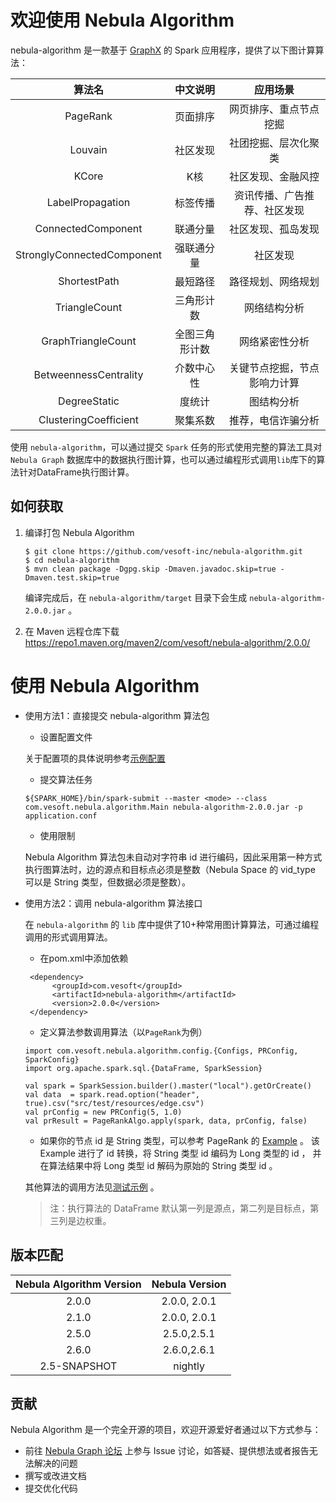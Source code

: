 # 欢迎使用 Nebula Algorithm

nebula-algorithm 是一款基于 [GraphX](https://spark.apache.org/graphx/) 的 Spark 应用程序，提供了以下图计算算法：


 |           算法名          |中文说明|应用场景|
 |:------------------------:|:-----------:|:----:|
 |         PageRank         |  页面排序  | 网页排序、重点节点挖掘|
 |         Louvain          |  社区发现  | 社团挖掘、层次化聚类|
 |          KCore           |    K核    |社区发现、金融风控|
 |     LabelPropagation     |  标签传播  |资讯传播、广告推荐、社区发现|
 |    ConnectedComponent    |  联通分量  |社区发现、孤岛发现|
 |StronglyConnectedComponent| 强联通分量  |社区发现|
 |       ShortestPath       |  最短路径   |路径规划、网络规划|
 |       TriangleCount      | 三角形计数  |网络结构分析|
 |     GraphTriangleCount   |全图三角形计数|网络紧密性分析|
 |   BetweennessCentrality  | 介数中心性  |关键节点挖掘，节点影响力计算|
 |        DegreeStatic      |   度统计   |图结构分析|
 |   ClusteringCoefficient  |  聚集系数  |推荐，电信诈骗分析|
 
使用 `nebula-algorithm`，可以通过提交 `Spark` 任务的形式使用完整的算法工具对 `Nebula Graph` 数据库中的数据执行图计算，也可以通过编程形式调用`lib`库下的算法针对DataFrame执行图计算。

## 如何获取
 1. 编译打包 Nebula Algorithm
    ```
    $ git clone https://github.com/vesoft-inc/nebula-algorithm.git
    $ cd nebula-algorithm
    $ mvn clean package -Dgpg.skip -Dmaven.javadoc.skip=true -Dmaven.test.skip=true
    ```
    编译完成后，在 `nebula-algorithm/target` 目录下会生成 `nebula-algorithm-2.0.0.jar` 。

 2. 在 Maven 远程仓库下载
   https://repo1.maven.org/maven2/com/vesoft/nebula-algorithm/2.0.0/

# 使用 Nebula Algorithm
   
* 使用方法1：直接提交 nebula-algorithm 算法包

   * 设置配置文件
   
    关于配置项的具体说明参考[示例配置](https://github.com/vesoft-inc/nebula-algorithm/blob/master/nebula-algorithm/src/main/resources/application.conf)

   * 提交算法任务

    ```
    ${SPARK_HOME}/bin/spark-submit --master <mode> --class com.vesoft.nebula.algorithm.Main nebula-algorithm-2.0.0.jar -p application.conf
    ```
    * 使用限制
    
    Nebula Algorithm 算法包未自动对字符串 id 进行编码，因此采用第一种方式执行图算法时，边的源点和目标点必须是整数（Nebula Space 的 vid_type 可以是 String 类型，但数据必须是整数）。
* 使用方法2：调用 nebula-algorithm 算法接口

   在 `nebula-algorithm` 的 `lib` 库中提供了10+种常用图计算算法，可通过编程调用的形式调用算法。
   * 在pom.xml中添加依赖
   ```
    <dependency>
         <groupId>com.vesoft</groupId>
         <artifactId>nebula-algorithm</artifactId>
         <version>2.0.0</version>
    </dependency>
   ```
   * 定义算法参数调用算法（以`PageRank`为例）
   ```
   import com.vesoft.nebula.algorithm.config.{Configs, PRConfig, SparkConfig}
   import org.apache.spark.sql.{DataFrame, SparkSession}

   val spark = SparkSession.builder().master("local").getOrCreate()
   val data  = spark.read.option("header", true).csv("src/test/resources/edge.csv")
   val prConfig = new PRConfig(5, 1.0)
   val prResult = PageRankAlgo.apply(spark, data, prConfig, false)
   ```
   * 如果你的节点 id 是 String 类型，可以参考 PageRank 的 [Example](https://github.com/vesoft-inc/nebula-algorithm/blob/master/example/src/main/scala/com/vesoft/nebula/algorithm/PageRankExample.scala) 。 
   该 Example 进行了 id 转换，将 String 类型 id 编码为 Long 类型的 id ， 并在算法结果中将 Long 类型 id 解码为原始的 String 类型 id 。
   
    其他算法的调用方法见[测试示例](https://github.com/vesoft-inc/nebula-algorithm/tree/master/nebula-algorithm/src/test/scala/com/vesoft/nebula/algorithm/lib) 。
    
    > 注：执行算法的 DataFrame 默认第一列是源点，第二列是目标点，第三列是边权重。

## 版本匹配

| Nebula Algorithm Version | Nebula Version |
|:------------------------:|:--------------:|
|       2.0.0              |  2.0.0, 2.0.1  |
|       2.1.0              |  2.0.0, 2.0.1  |
|       2.5.0              |  2.5.0,2.5.1   |
|       2.6.0              |  2.6.0,2.6.1   | 
|       2.5-SNAPSHOT       |     nightly    |

## 贡献

Nebula Algorithm 是一个完全开源的项目，欢迎开源爱好者通过以下方式参与：

- 前往 [Nebula Graph 论坛](https://discuss.nebula-graph.com.cn/ "点击前往“Nebula Graph 论坛") 上参与 Issue 讨论，如答疑、提供想法或者报告无法解决的问题
- 撰写或改进文档
- 提交优化代码
